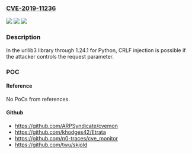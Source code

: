 ### [CVE-2019-11236](https://cve.mitre.org/cgi-bin/cvename.cgi?name=CVE-2019-11236)
![](https://img.shields.io/static/v1?label=Product&message=n%2Fa&color=blue)
![](https://img.shields.io/static/v1?label=Version&message=n%2Fa&color=blue)
![](https://img.shields.io/static/v1?label=Vulnerability&message=n%2Fa&color=brighgreen)

### Description

In the urllib3 library through 1.24.1 for Python, CRLF injection is possible if the attacker controls the request parameter.

### POC

#### Reference
No PoCs from references.

#### Github
- https://github.com/ARPSyndicate/cvemon
- https://github.com/khodges42/Etrata
- https://github.com/n0-traces/cve_monitor
- https://github.com/twu/skjold

